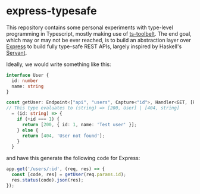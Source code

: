 # express-typesafe

This repository contains some personal experiments with type-level programming in Typescript, mostly making use of [ts-toolbelt](https://github.com/millsp/ts-toolbelt).
The end goal, which may or may not be ever reached, is to build an abstraction layer over [Express](https://expressjs.com/) to build fully type-safe REST APIs, largely inspired by Haskell's [Servant](https://github.com/haskell-servant/).

Ideally, we would write something like this:

```typescript
interface User {
  id: number
  name: string
}

const getUser: Endpoint<["api", "users", Capture<"id">, Handler<GET, [Response<200, User>, Response<404, string>]>>
// This type evaluates to (string) => [200, User] | [404, string]
  = (id: string) => {
    if (+id === 1) {
      return [200, { id: 1, name: 'Test user' }];
    } else {
      return [404, 'User not found'];
    }
  }
```

and have this generate the following code for Express:

```typescript
app.get('/users/:id', (req, res) => {
  const [code, res] = getUser(req.params.id);
  res.status(code).json(res);
});
```
